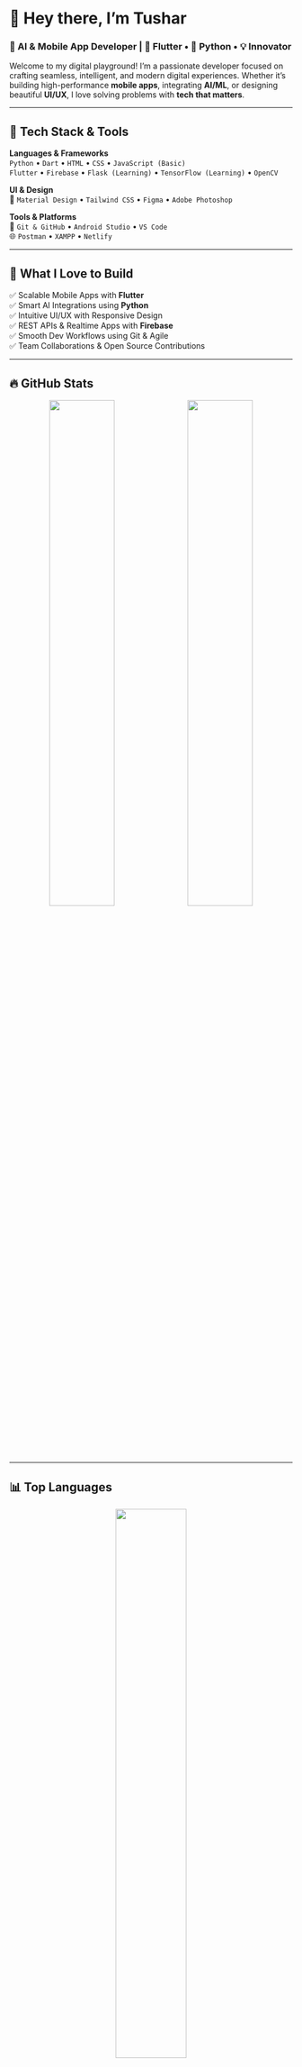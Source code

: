 # 👋 Hey there, I’m **Tushar**  
### 🚀 AI & Mobile App Developer | 📱 Flutter • 🐍 Python • 💡 Innovator  

Welcome to my digital playground! I’m a passionate developer focused on crafting seamless, intelligent, and modern digital experiences. Whether it’s building high-performance **mobile apps**, integrating **AI/ML**, or designing beautiful **UI/UX**, I love solving problems with **tech that matters**.

---

## 🧠 Tech Stack & Tools

**Languages & Frameworks**  
`Python` • `Dart` • `HTML` • `CSS` • `JavaScript (Basic)`  
`Flutter` • `Firebase` • `Flask (Learning)` • `TensorFlow (Learning)` • `OpenCV`

**UI & Design**  
🎨 `Material Design` • `Tailwind CSS` • `Figma` • `Adobe Photoshop`

**Tools & Platforms**  
🧰 `Git & GitHub` • `Android Studio` • `VS Code`  
🌐 `Postman` • `XAMPP` • `Netlify`

---

## 📱 What I Love to Build

✅ Scalable Mobile Apps with **Flutter**  
✅ Smart AI Integrations using **Python**  
✅ Intuitive UI/UX with Responsive Design  
✅ REST APIs & Realtime Apps with **Firebase**  
✅ Smooth Dev Workflows using Git & Agile  
✅ Team Collaborations & Open Source Contributions

---

## 🔥 GitHub Stats

<p align="center">
  <img src="https://github-readme-stats.vercel.app/api?username=RkTushar&show_icons=true&theme=radical" width="48%" />
  <img src="https://github-readme-streak-stats.herokuapp.com/?user=RkTushar&theme=radical" width="48%" />
</p>

---

## 📊 Top Languages

<p align="center">
  <img src="https://github-readme-stats.vercel.app/api/top-langs/?username=RkTushar&layout=compact&theme=radical" width="50%" />
</p>

---

## 📌 Featured Projects

🔹 [**TakaTrack** – Expense Tracker App](https://github.com/RkTushar/TakaTrack)  
📊 Track your finances with beautiful UI & GetX State Management  

🔹 [**Face Recognition Entry System**](https://github.com/RkTushar/face-recognition-entry-access-control-python)  
🔐 Python-powered access control with OpenCV & ML  

🔹 [**HR Management System**](https://github.com/RkTushar/HR-Management)  
🧾 Manage employees, attendance, and records with a clean Python-based interface  

---

## 🌐 Let’s Connect!

📌 [Portfolio Website](https://rktushar.netlify.app)  
💼 [LinkedIn](https://www.linkedin.com/in/rktushar)  
📩 Email: rktushar7@gmail.com  

---

_Thanks for visiting! Let’s create something extraordinary together 💻✨_  
**#CodeWithTushar #FlutterDev #PythonAI**
